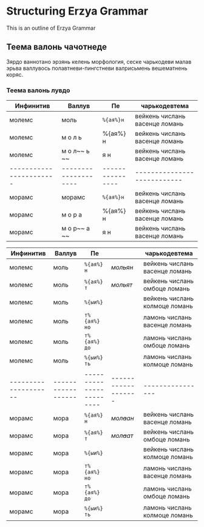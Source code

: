 # Structuring Erzya Grammar

This is an outline of Erzya Grammar

## Теема валонь чачотнеде

Зярдо ваннотано эрзянь келень морфология, сеске чарькодеви малав эрьва валлувось полавтневи-пингстневи валрисьмень вешематнень коряс.

### Теема валонь лувдо


|       Инфинитив       |       Валлув       |       Пе       |       чарькодевтема       |
|-----------------------|--------------------|----------------|---------------------------|
|       молемс       |       моль       |       `%{ая%}н`       |       вейкень числань васенце ломань       |
|       молемс       |       м о л ь       |       %{ая%} н       |       вейкень числань васенце ломань       |
|       молемс       |       м о л~~ ь ~~       |       я н       |       вейкень числань васенце ломань       |
|-----------------------|--------------------|----------------|---------------------------|
|       морамс       |       морамс       |       `%{ая%}н`       |       вейкень числань васенце ломань       |
|       морамс       |       м о р а       |       %{ая%} н       |       вейкень числань васенце ломань       |
|       морамс       |       м о р~~ а ~~       |       я н       |       вейкень числань васенце ломань       |


|       Инфинитив       |       Валлув       |       Пе       |              |       чарькодевтема       |
|-----------------------|--------------------|----------------|----------------|----------------|
|       молемс       |       моль       |       `%{ая%}н`       |       *мол~~ь~~ян*       |       вейкень числань васенце ломань       |
|       молемс       |       моль       |       `%{ая%}т`       |       *мол<del>ь</del>ят*       |       вейкень числань омбоце ломань       |
|       молемс       |       моль       |       `%{ыи%}`       |              |       вейкень числань колмоце ломань       |
|       молемс       |       моль       |       `т%{ая%}но`       |              |       ламонь числань васенце ломань       |
|       молемс       |       моль       |       `т%{ая%}до`       |              |       ламонь числань омбоце ломань       |
|       молемс       |       моль       |       `%{ыи%}ть`       |              |       ламонь числань колмоце ломань       |
|--------------------|------------------|------------------------|-------------------|----------------|
|       морамс       |       мора       |       `%{ая%}н`       |       *мол<s>а</s>ан*       |       вейкень числань васенце ломань       |
|       морамс       |       мора       |       `%{ая%}т`       |       *мол<strike>а</strike>ат*       |       вейкень числань омбоце ломань       |
|       морамс       |       мора       |       `%{ыи%}`       |              |       вейкень числань колмоце ломань       |
|       морамс       |       мора       |       `т%{ая%}но`       |              |       ламонь числань васенце ломань       |
|       морамс       |       мора       |       `т%{ая%}до`       |              |       ламонь числань омбоце ломань       |
|       морамс       |       мора       |       `%{ыи%}ть`       |              |       ламонь числань колмоце ломань       |

